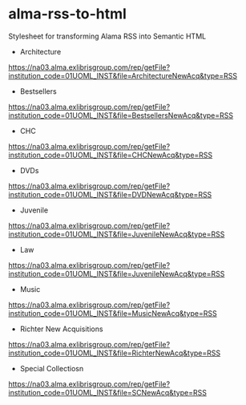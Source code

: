 # alma-rss-to-html
Stylesheet for transforming Alama RSS into Semantic HTML

* Architecture

https://na03.alma.exlibrisgroup.com/rep/getFile?institution_code=01UOML_INST&file=ArchitectureNewAcq&type=RSS

* Bestsellers

https://na03.alma.exlibrisgroup.com/rep/getFile?institution_code=01UOML_INST&file=BestsellersNewAcq&type=RSS

* CHC

https://na03.alma.exlibrisgroup.com/rep/getFile?institution_code=01UOML_INST&file=CHCNewAcq&type=RSS

* DVDs

https://na03.alma.exlibrisgroup.com/rep/getFile?institution_code=01UOML_INST&file=DVDNewAcq&type=RSS


* Juvenile

https://na03.alma.exlibrisgroup.com/rep/getFile?institution_code=01UOML_INST&file=JuvenileNewAcq&type=RSS

* Law

https://na03.alma.exlibrisgroup.com/rep/getFile?institution_code=01UOML_INST&file=JuvenileNewAcq&type=RSS


* Music

https://na03.alma.exlibrisgroup.com/rep/getFile?institution_code=01UOML_INST&file=MusicNewAcq&type=RSS


* Richter New Acquisitions 

https://na03.alma.exlibrisgroup.com/rep/getFile?institution_code=01UOML_INST&file=RichterNewAcq&type=RSS

* Special Collectiosn 

https://na03.alma.exlibrisgroup.com/rep/getFile?institution_code=01UOML_INST&file=SCNewAcq&type=RSS
